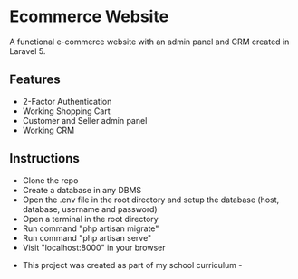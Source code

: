 # Ecommerce Website
A functional e-commerce website with an admin panel and CRM created in Laravel 5.

## Features
* 2-Factor Authentication
* Working Shopping Cart
* Customer and Seller admin panel
* Working CRM

## Instructions
* Clone the repo
* Create a database in any DBMS
* Open the .env file in the root directory and setup the database (host, database, username and password)
* Open a terminal in the root directory
* Run command "php artisan migrate"
* Run command "php artisan serve"
* Visit "localhost:8000" in your browser

- This project was created as part of my school curriculum -
